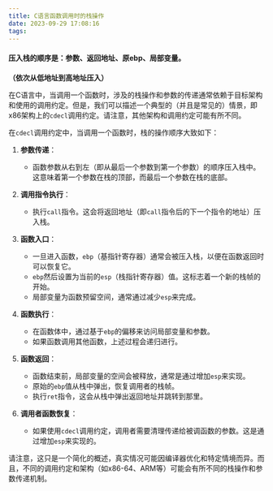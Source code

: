 ```yaml
---
title: C语言函数调用时的栈操作
date: 2023-09-29 17:08:16
tags:
---
```


#### **压入栈的顺序是：参数、返回地址、原ebp、局部变量。**

**（依次从低地址到高地址压入）**

在C语言中，当调用一个函数时，涉及的栈操作和参数的传递通常依赖于目标架构和使用的调用约定。但是，我们可以描述一个典型的（并且是常见的）情景，即x86架构上的`cdecl`调用约定。请注意，其他架构和调用约定可能有所不同。

在`cdecl`调用约定中，当调用一个函数时，栈的操作顺序大致如下：

1. **参数传递**：
    - 函数参数从右到左（即从最后一个参数到第一个参数）的顺序压入栈中。这意味着第一个参数在栈的顶部，而最后一个参数在栈的底部。

2. **调用指令执行**：
    - 执行`call`指令。这会将返回地址（即`call`指令后的下一个指令的地址）压入栈。

3. **函数入口**：
    - 一旦进入函数，`ebp`（基指针寄存器）通常会被压入栈，以便在函数返回时可以恢复它。
    - `ebp`然后设置为当前的`esp`（栈指针寄存器）值。这标志着一个新的栈帧的开始。
    - 局部变量为函数预留空间，通常通过减少`esp`来完成。

4. **函数执行**：
    - 在函数体中，通过基于`ebp`的偏移来访问局部变量和参数。
    - 如果函数调用其他函数，上述过程会递归进行。

5. **函数返回**：
    - 函数结束前，局部变量的空间会被释放，通常是通过增加`esp`来实现。
    - 原始的`ebp`值从栈中弹出，恢复调用者的栈帧。
    - 执行`ret`指令，这会从栈中弹出返回地址并跳转到那里。
    
6. **调用者函数恢复**：
    - 如果使用`cdecl`调用约定，调用者需要清理传递给被调函数的参数。这是通过增加`esp`来实现的。

请注意，这只是一个简化的概述，真实情况可能因编译器优化和特定情境而异。而且，不同的调用约定和架构（如x86-64、ARM等）可能会有所不同的栈操作和参数传递机制。
